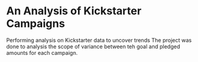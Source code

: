 # An Analysis of Kickstarter Campaigns
Performing analysis on Kickstarter data to uncover trends
The project was done to analysis the scope of variance between teh goal and pledged amounts for each campaign.

